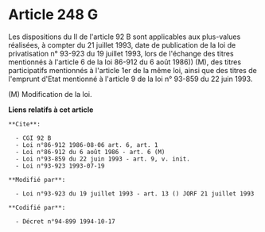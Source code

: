 # Article 248 G

Les dispositions du II de l'article 92 B sont applicables aux plus-values réalisées, à compter du 21 juillet 1993, date de
publication de la loi de privatisation n° 93-923 du 19 juillet 1993, lors de l'échange des titres mentionnés à l'article 6 de
la loi 86-912 du 6 août 1986)) (M), des titres participatifs mentionnés à l'article 1er de la même loi, ainsi que des titres
de l'emprunt d'Etat mentionné à l'article 9 de la loi n° 93-859 du 22 juin 1993.

(M) Modification de la loi.

**Liens relatifs à cet article**

	**Cite**:

	  - CGI 92 B
	  - Loi n°86-912 1986-08-06 art. 6, art. 1
	  - Loi n°86-912 du 6 août 1986 - art. 6 (M)
	  - Loi n°93-859 du 22 juin 1993 - art. 9, v. init.
	  - Loi n°93-923 1993-07-19

	**Modifié par**:

	  - Loi n°93-923 du 19 juillet 1993 - art. 13 () JORF 21 juillet 1993

	**Codifié par**:

	  - Décret n°94-899 1994-10-17
